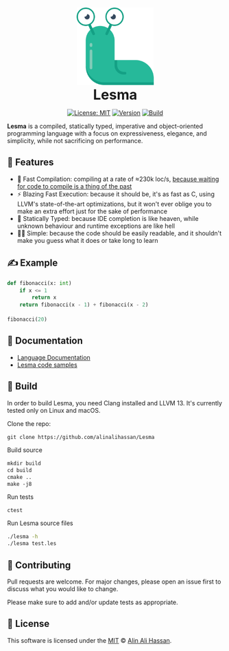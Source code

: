 <p align="center">
<img src="logo.svg" height="180px" style="height: 180px" alt="Lesma Programming Language" title="Lesma Programming Language">
<br><b style="font-size: 32px;">Lesma</b>
</p>

<div align="center">

[![License: MIT](https://img.shields.io/github/license/alinalihassan/Lesma?color=brightgreen)](https://github.com/alinalihassan/Lesma/blob/main/LICENSE)
[![Version](https://img.shields.io/github/v/release/alinalihassan/Lesma?color=brightgreen)](https://github.com/alinalihassan/Lesma/releases)
[![Build](https://img.shields.io/github/workflow/status/alinalihassan/Lesma/Build)](https://github.com/alinalihassan/Lesma/actions/workflows/ci.yaml)

</div>

**Lesma** is a compiled, statically typed, imperative and object-oriented programming language with a focus on expressiveness, elegance, and simplicity, while not sacrificing on performance.

## 📝 Features
- 🚀 Fast Compilation: compiling at a rate of ≈230k loc/s, [because waiting for code to compile is a thing of the past](https://xkcd.com/303/)
- ⚡ Blazing Fast Execution: because it should be, it's as fast as C, using LLVM's state-of-the-art optimizations, but it won't ever oblige you to make an extra effort just for the sake of performance
- 🔬 Statically Typed: because IDE completion is like heaven, while unknown behaviour and runtime exceptions are like hell
- 🧑‍🎨 Simple: because the code should be easily readable, and it shouldn't make you guess what it does or take long to learn

## ✍️ Example

```python
def fibonacci(x: int)
    if x <= 1
        return x
    return fibonacci(x - 1) + fibonacci(x - 2)

fibonacci(20)
```

## 📖 Documentation

- [Language Documentation](https://alinalihassan.github.io/pyLesma)
- [Lesma code samples](https://alinalihassan.github.io/pyLesma/examples/)

## 🔧 Build

In order to build Lesma, you need Clang installed and LLVM 13. It's currently tested only on Linux and macOS.

Clone the repo:
```shell
git clone https://github.com/alinalihassan/Lesma
```

Build source
```shell
mkdir build
cd build
cmake ..
make -j8
```

Run tests
```shell
ctest
```

Run Lesma source files
```bash
./lesma -h
./lesma test.les
```

## 💬 Contributing
Pull requests are welcome. For major changes, please open an issue first to discuss what you would like to change.

Please make sure to add and/or update tests as appropriate.

## 📎 License
This software is licensed under the [MIT](https://github.com/alinalihassan/Lesma/blob/main/LICENSE) © [Alin Ali Hassan](https://github.com/alinalihassan).